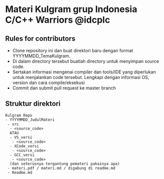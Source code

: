 # Materi Kulgram grup Indonesia C/C++ Warriors @idcplc

## Rules for contributors
* Clone repository ini dan buat direktori baru dengan format YYYYMMDD_TemaKulgram.
* Di dalam directory tersebut buatlah directory untuk menyimpan source code. 
* Sertakan informasi mengenai compiler dan tools/IDE yang diperlukan untuk menjalankan code tersebut. Lengkapi dengan informasi OS, version dan cara compile/eksekusi
* Commit dan submit pull request ke master branch

## Struktur direktori
```
Kulgram Repo
- YYYYMMDD_JudulMateri
 - src
  - <source_code>
  ATAU
  - VS_versi
   - <source_code>
  - XCode_versi
   - <source_code>
  - GCC_versi
   - <source_code>
  (dan seterusnya tergantung pemateri pakainya apa)
 - materi.pdf / materi.md / digabung di readme.md
 - Readme.md
```

